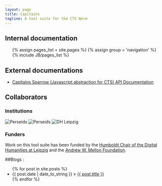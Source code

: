 ```yaml
---
layout: page
title: Capitains
tagline: A tool suite for the CTS Norm
---
```


## Internal documentation 

<ul>
{% assign pages_list = site.pages %}
{% assign group = 'navigation' %}
{% include JB/pages_list %}
</ul>

## External documentations

- [Capitains Sparrow (Javascript abstraction for CTS) API Documentation](http://capitains.github.io/Sparrow)

## Collaborators

### Institutions
![Perseids](http://perseids.org/perseids_banner31.png|200px)
![Perseids](./assets/images/perseus.png|200px)
![DH Leipzig](http://www.dh.uni-leipzig.de/wo/wp-content/uploads/2014/03/logo_dh_wid-300x57.png|200px)

### Funders

Work on this tool suite has been funded by the [Humboldt Chair of the Digital Humanities at Leipzig](http://www.dh.uni-leipzig.de/wo/) and the [Andrew W. Mellon Foundation](http://www.mellon.org/).

##Blogs :

<ul class="posts">
  {% for post in site.posts %}
    <li><span>{{ post.date | date_to_string }}</span> &raquo; <a href="{{ BASE_PATH }}{{ post.url }}">{{ post.title }}</a></li>
  {% endfor %}
</ul>


